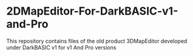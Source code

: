 # 2DMapEditor-For-DarkBASIC-v1-and-Pro
This repository contains files of the old product 3DMapEditor developed under DarkBASIC v1 for v1 And Pro versions
